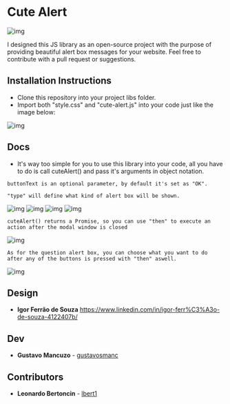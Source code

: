 # Cute Alert

![img](https://i.imgur.com/fuKb4lG.png)

I designed this JS library as an open-source project with the purpose of providing beautiful alert box messages for your website. Feel free to contribute with a pull request or suggestions.


## Installation Instructions

- Clone this repository into your project libs folder.
- Import both "style.css" and "cute-alert.js" into your code just like the image below:

![img](https://i.imgur.com/GuK5Uov.png)

## Docs

- It's way too simple for you to use this library into your code, all you have to do is call cuteAlert() and pass it's arguments in object notation.

```
buttonText is an optional parameter, by default it's set as "OK".
```

```
"type" will define what kind of alert box will be shown.
```

![img](https://i.imgur.com/BHqM7Mm.png)
![img](https://i.imgur.com/mLAfKh7.png)
![img](https://i.imgur.com/6012avM.png)
![img](https://i.imgur.com/E9BUQeV.png)

```
cuteAlert() returns a Promise, so you can use "then" to execute an action after the modal window is closed
```

![img](https://i.imgur.com/i4OZ7NV.png)

```
As for the question alert box, you can choose what you want to do after any of the buttons is pressed with "then" aswell.
```

![img](https://i.imgur.com/VFoRvKR.png)

## Design

- **Igor Ferrão de Souza** https://www.linkedin.com/in/igor-ferr%C3%A3o-de-souza-4122407b/


## Dev

- **Gustavo Mancuzo** - [gustavosmanc](https://github.com/gustavosmanc)


## Contributors

- **Leonardo Bertoncin** - [lbert1](https://github.com/lbert1)
